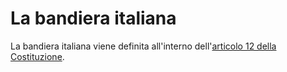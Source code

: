 # La bandiera italiana

La bandiera italiana viene definita all'interno dell'[articolo 12 della
Costituzione](5c.md#articolo-12).
